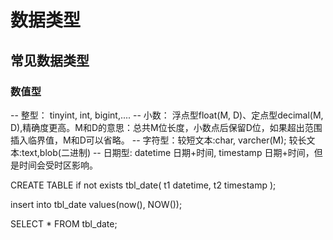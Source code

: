 # 数据类型
## 常见数据类型
### 数值型
-- 整型： tinyint, int, bigint,....
-- 小数： 浮点型float(M, D)、定点型decimal(M, D),精确度更高。M和D的意思：总共M位长度，小数点后保留D位，如果超出范围插入临界值，M和D可以省略。
-- 字符型：较短文本:char, varcher(M); 较长文本:text,blob(二进制)
-- 日期型: datetime 日期+时间, timestamp 日期+时间，但是时间会受时区影响。


CREATE TABLE if not exists tbl_date(
	t1 datetime,
	t2 timestamp
);

insert into tbl_date values(now(), NOW());

SELECT * FROM tbl_date;



